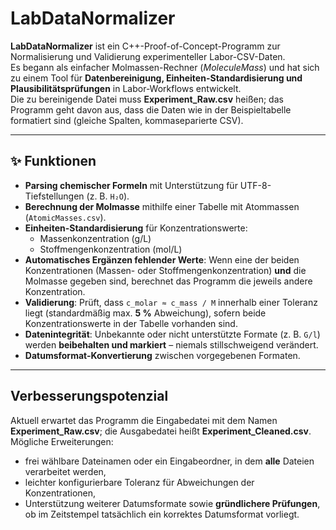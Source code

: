 # LabDataNormalizer

**LabDataNormalizer** ist ein C++-Proof-of-Concept-Programm zur Normalisierung und Validierung experimenteller Labor-CSV-Daten.  
Es begann als einfacher Molmassen-Rechner (*MoleculeMass*) und hat sich zu einem Tool für **Datenbereinigung, Einheiten-Standardisierung und Plausibilitätsprüfungen** in Labor-Workflows entwickelt.  
Die zu bereinigende Datei muss **Experiment_Raw.csv** heißen; das Programm geht davon aus, dass die Daten wie in der Beispiel­tabelle formatiert sind (gleiche Spalten, kommaseparierte CSV).

---

## ✨ Funktionen
- **Parsing chemischer Formeln** mit Unterstützung für UTF-8-Tiefstellungen (z. B. `H₂O`).
- **Berechnung der Molmasse** mithilfe einer Tabelle mit Atom­massen (`AtomicMasses.csv`).
- **Einheiten-Standardisierung** für Konzentrationswerte:
  - Massenkonzentration (g/L)  
  - Stoffmengenkonzentration (mol/L)
- **Automatisches Ergänzen fehlender Werte**: Wenn eine der beiden Konzentrationen (Massen- oder Stoffmengen­konzentration) **und** die Molmasse gegeben sind, berechnet das Programm die jeweils andere Konzentration.
- **Validierung**: Prüft, dass `c_molar ≈ c_mass / M` innerhalb einer Toleranz liegt (standardmäßig max. **5 %** Abweichung), sofern beide Konzentrationswerte in der Tabelle vorhanden sind.
- **Datenintegrität**: Unbekannte oder nicht unterstützte Formate (z. B. `G/l`) werden **beibehalten und markiert** – niemals stillschweigend verändert.
- **Datumsformat-Konvertierung** zwischen vorgegebenen Formaten.

---

## Verbesserungspotenzial

Aktuell erwartet das Programm die Eingabedatei mit dem Namen **Experiment_Raw.csv**; die Ausgabedatei heißt **Experiment_Cleaned.csv**.  
Mögliche Erweiterungen:
- frei wählbare Dateinamen oder ein Eingabeordner, in dem **alle** Dateien verarbeitet werden,
- leichter konfigurierbare Toleranz für Abweichungen der Konzentrationen,
- Unterstützung weiterer Datumsformate sowie **gründlichere Prüfungen**, ob im Zeitstempel tatsächlich ein korrektes Datumsformat vorliegt.
